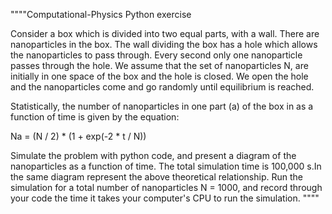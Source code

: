 """"Computational-Physics Python exercise

Consider a box which is divided into two equal parts, with a wall. There are nanoparticles in the box. The wall dividing the box has a hole which allows the nanoparticles to pass through. Every second only one nanoparticle passes through the hole. We assume that the set of nanoparticles N, are initially in one space of the box and the hole is closed. We open the hole and the nanoparticles come and go randomly until equilibrium is reached.

Statistically, the number of nanoparticles in one part (a) of the box in as a function of time is given by the equation:

Na = (N / 2) * (1 + exp(-2 * t / N))

Simulate the problem with python code, and present a diagram of the nanoparticles as a function of time. The total simulation time is 100,000 s.In the same diagram represent the above theoretical relationship. Run the simulation for a total number of nanoparticles N = 1000, and record through your code the time it takes your computer's CPU to run the simulation. """"